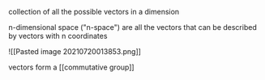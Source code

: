 collection of all the possible vectors in a dimension

n-dimensional space ("n-space") are all the vectors that can be described by vectors with n coordinates

![[Pasted image 20210720013853.png]]

vectors form a [[commutative group]]